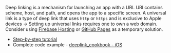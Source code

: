 Deep linking is a mechanism for launching an app with a URI. 
URI contains scheme, host, and path, and opens the app to a specific screen.
A universal link is a type of deep link that uses `http` or `https` and is exclusive to Apple devices → Setting up universal links requires one to own a web domain.
Consider using [Firebase Hosting](https://firebase.google.com/docs/hosting) or [GitHub Pages](https://pages.github.com/) as a temporary solution.

- [Step-by-step tutorial](https://docs.flutter.dev/cookbook/navigation/set-up-universal-links)
- Complete code example - [deeplink_cookbook - iOS](https://github.com/flutter/codelabs/tree/main/deeplink_cookbook/ios)
